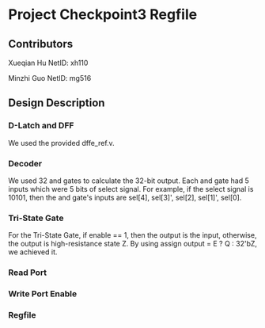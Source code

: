 # Project Checkpoint3 Regfile
## Contributors
Xueqian Hu NetID: xh110

Minzhi Guo NetID: mg516
## Design Description
### D-Latch and DFF
We used the provided dffe_ref.v.
### Decoder
We used 32 and gates to calculate the 32-bit output. Each and gate had 5 inputs which were 5 bits of select signal. For example, if the select signal is 10101, then the and gate's inputs are sel[4], sel[3]', sel[2], sel[1]', sel[0]. 
### Tri-State Gate
For the Tri-State Gate, if enable == 1, then the output is the input, otherwise, the output is high-resistance state Z. By using assign output = E ? Q : 32'bZ, we achieved it.
### Read Port

### Write Port Enable
### Regfile
